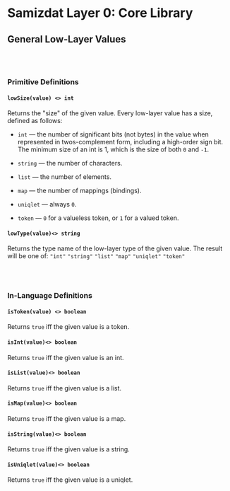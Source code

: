 Samizdat Layer 0: Core Library
==============================

General Low-Layer Values
------------------------

<br><br>
### Primitive Definitions

#### `lowSize(value) <> int`

Returns the "size" of the given value. Every low-layer value has
a size, defined as follows:

* `int` &mdash; the number of significant bits (not bytes) in
  the value when represented in twos-complement form, including a
  high-order sign bit. The minimum size of an int is 1, which
  is the size of both `0` and `-1`.

* `string` &mdash; the number of characters.

* `list` &mdash; the number of elements.

* `map` &mdash; the number of mappings (bindings).

* `uniqlet` &mdash; always `0`.

* `token` &mdash; `0` for a valueless token, or `1` for a
  valued token.

#### `lowType(value)<> string`

Returns the type name of the low-layer type of the given value. The
result will be one of: `"int"` `"string"` `"list"` `"map"`
`"uniqlet"` `"token"`


<br><br>
### In-Language Definitions

#### `isToken(value) <> boolean`

Returns `true` iff the given value is a token.

#### `isInt(value)<> boolean`

Returns `true` iff the given value is an int.

#### `isList(value)<> boolean`

Returns `true` iff the given value is a list.

#### `isMap(value)<> boolean`

Returns `true` iff the given value is a map.

#### `isString(value)<> boolean`

Returns `true` iff the given value is a string.

#### `isUniqlet(value)<> boolean`

Returns `true` iff the given value is a uniqlet.
